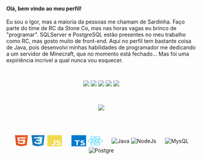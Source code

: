 #### Olá, bem vindo ao meu perfil! 

Eu sou o Igor, mas a maioria da pessoas me chamam de Sardinha. Faço parte do time de RC da Stone Co, mas nas horas vagas eu brinco de "programar". SQLServer e PostgreSQL estão presentes no meu trabalho como RC, mas gosto muito de front-end. Aqui no perfil tem bastante coisa de Java, pois desenvolvi minhas habilidades de programador me dedicando a um servidor de Minecraft, que no momento está fechado... Mas foi uma expiriência incrível a qual nunca vou esquecer.

<div style="display: inline_block"><br>
<p align="center">
<a href="https://instagram.com/igor.sardinha"><img src="https://img.shields.io/badge/Instagram-E4405F?style=for-the-badge&logo=instagram&logoColor=white"></a>
<a href="https://linkedin.com/in/igorsardinha"><img src="https://img.shields.io/badge/LinkedIn-0077B5?style=for-the-badge&logo=linkedin&logoColor=white"></a>
<a href="https://discordapp.com/users/327552725212725248"><img src="https://img.shields.io/badge/Discord-7289DA?style=for-the-badge&logo=discord&logoColor=white"></a>
<a href="mailto:igor.sardinha@outlook.com"><img src="https://img.shields.io/badge/Microsoft_Outlook-0078D4?style=for-the-badge&logo=microsoft-outlook&logoColor=white"></a>
<a href="https://open.spotify.com/user/12184304695?si=1fe639b877564dd5"><img src="https://img.shields.io/badge/Spotify-1ED760?&style=for-the-badge&logo=spotify&logoColor=white"></a>
</p>
</div>

<br>

<p align="center">
<img src="https://github-readme-stats.vercel.app/api?username=igorsardinha&show_icons=true&theme=github_dark"/>
</p>
 
<br>
<div style="display: inline_block"><br>
<p align="center">
<img align="center" alt="HTML" height="30" width="40" src="https://raw.githubusercontent.com/devicons/devicon/master/icons/html5/html5-original.svg">
<img align="center" alt="CSS" height="30" width="40" src="https://raw.githubusercontent.com/devicons/devicon/master/icons/css3/css3-original.svg">
<img align="center" alt="Js" height="30" width="40" src="https://raw.githubusercontent.com/devicons/devicon/master/icons/javascript/javascript-plain.svg">
&nbsp;&nbsp;&nbsp;&nbsp;
<img align="center" alt="Ts" height="30" width="40" src="https://raw.githubusercontent.com/devicons/devicon/master/icons/typescript/typescript-plain.svg">
<img align="center" alt="React" height="30" width="40" src="https://raw.githubusercontent.com/devicons/devicon/master/icons/react/react-original.svg">
&nbsp;&nbsp;&nbsp;&nbsp;
<img align="center" alt="Java" height="30" width="40" src="https://cdn.jsdelivr.net/gh/devicons/devicon/icons/java/java-plain.svg" />
<img align="center" alt="NodeJs" height="30" width="40" src="https://cdn.jsdelivr.net/gh/devicons/devicon/icons/nodejs/nodejs-plain.svg" />
&nbsp;&nbsp;&nbsp;&nbsp;
<img align="center" alt="MysQL" height="auto" width="50" src="https://cdn.jsdelivr.net/gh/devicons/devicon/icons/mysql/mysql-original-wordmark.svg" />
<img align="center" alt="Postgre" height="auto" width="50" src="https://cdn.jsdelivr.net/gh/devicons/devicon/icons/postgresql/postgresql-original-wordmark.svg" />
</p>
</div>




 

 
 
                                                                                                         
